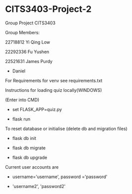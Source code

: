 # CITS3403-Project-2
Group Project CITS3403

Group Members:

22718812 Yi Qing Low

22292336 Fu Yushen

22521631 James Purdy

- Daniel

For Requirements for venv see requirements.txt


Instructions for loading quiz locally(WINDOWS)

(Enter into CMD)

- set FLASK_APP=quiz.py

- flask run


To reset database or initialise (delete db and migration files)

- flask db init

- flask db migrate

- flask db upgrade


Current user accounts are

- username='username', password ='password'

- 'username2', 'password2'

